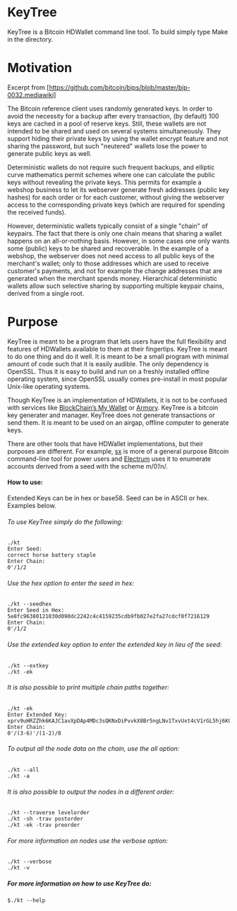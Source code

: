 KeyTree
===========

KeyTree is a Bitcoin HDWallet command line tool. To build simply type Make in the directory.


Motivation
===========

Excerpt from [https://github.com/bitcoin/bips/blob/master/bip-0032.mediawiki]

The Bitcoin reference client uses randomly generated keys. In order to avoid the necessity for a backup after every transaction, (by default) 100 keys are cached in a pool of reserve keys. Still, these wallets are not intended to be shared and used on several systems simultaneously. They support hiding their private keys by using the wallet encrypt feature and not sharing the password, but such "neutered" wallets lose the power to generate public keys as well.

Deterministic wallets do not require such frequent backups, and elliptic curve mathematics permit schemes where one can calculate the public keys without revealing the private keys. This permits for example a webshop business to let its webserver generate fresh addresses (public key hashes) for each order or for each customer, without giving the webserver access to the corresponding private keys (which are required for spending the received funds).

However, deterministic wallets typically consist of a single "chain" of keypairs. The fact that there is only one chain means that sharing a wallet happens on an all-or-nothing basis. However, in some cases one only wants some (public) keys to be shared and recoverable. In the example of a webshop, the webserver does not need access to all public keys of the merchant's wallet; only to those addresses which are used to receive customer's payments, and not for example the change addresses that are generated when the merchant spends money. Hierarchical deterministic wallets allow such selective sharing by supporting multiple keypair chains, derived from a single root.

[https://github.com/bitcoin/bips/blob/master/bip-0032.mediawiki]:https://github.com/bitcoin/bips/blob/master/bip-0032.mediawiki

Purpose
===========
KeyTree is meant to be a program that lets users have the full flexibility and features of HDWallets available to them at their fingertips. KeyTree is meant to do one thing and do it well. It is meant to be a small program with minimal amount of code such that it is easily audible. The only dependency is OpenSSL. Thus it is easy to build and run on a freshly installed offline operating system, since OpenSSL usually comes pre-install in most popular Unix-like operating systems.

Though KeyTree  is an implementation of HDWallets, it is not to be confused with services like [BlockChain’s My Wallet](https://blockchain.info/wallet) or [Armory](https://bitcoinarmory.com/). KeyTree is a bitcoin key generater and manager. KeyTree does not generate transactions or send them. It is  meant to be used on an airgap, offline computer to generate keys.

There are other tools that have HDWallet implementations, but their purposes are different. For example, [sx](https://github.com/spesmilo/sx) is more of a general purpose Bitcoin command-line tool for power users and [Electrum](https://github.com/spesmilo/electrum) uses it to enumerate accounts derived from a seed with the scheme m/0’/n/.


#### How to use:

Extended Keys can be in hex or base58. Seed can be in ASCII or hex. Examples below.

###### To use KeyTree simply do the following:
    ./kt
    Enter Seed:
    correct horse battery staple
    Enter Chain:
    0'/1/2

###### Use the hex option to enter the seed in hex:
    ./kt --seedhex 
    Enter Seed in Hex:
    5e8fc96380121030d090dc2242c4c4159235cdb9fb027e2fa27cdcf0f7216129
    Enter Chain:
    0'/1/2
  
###### Use the extended key option to enter the extended key in lieu of the seed:
    ./kt --extkey 
    ./kt -ek 

###### It is also possible to print multiple chain paths together:
    ./kt -ek
    Enter Extended Key:
    xprv9uHRZZhk6KAJC1avXpDAp4MDc3sQKNxDiPvvkX8Br5ngLNv1TxvUxt4cV1rGL5hj6KCesnDYUhd7oWgT11eZG7XnxHrnYeSvkzY7d2bhkJ7
    Enter Chain:
    0'/(3-6)'/(1-2)/8

###### To output all the node data on the chain, use the all option:
    ./kt --all
    ./kt -a

###### It is also possible to output the nodes in a different order:
    ./kt --traverse levelorder
    ./kt -sh -trav postorder
    ./kt -ek -trav preorder

###### For more information on nodes use the verbose option:
    ./kt --verbose
    ./kt -v

##### For more information on how to use KeyTree do:
    $./kt --help